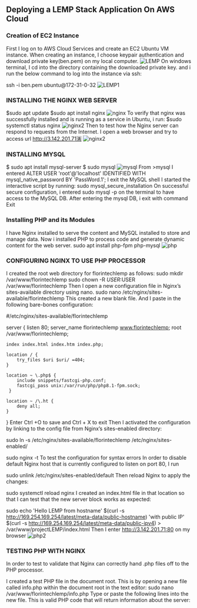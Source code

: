 ## Deploying a LEMP Stack Application On AWS Cloud
### Creation of EC2 Instance
First I log on to AWS Cloud Services and create an EC2 Ubuntu VM instance. When creating an instance, I choose keypair authentication and download private key(ben.pem) on my local computer.
![LEMP](https://github.com/Oolabanji/DevOps_Projects/assets/136812420/78363c41-bb09-4e10-8425-5627ac4e7f36)
On windows terminal, I cd into the directory containing the downloaded private key. and i run the below command to log into the instance via ssh:

ssh -i ben.pem ubuntu@172-31-0-32
![LEMP1](https://github.com/Oolabanji/DevOps_Projects/assets/136812420/a8ba282d-a873-467a-a124-ac4528282013)
### INSTALLING THE NGINX WEB SERVER
$sudo apt update
$sudo apt install nginx
![nginx](https://github.com/Oolabanji/DevOps_Projects/assets/136812420/a95439eb-a56e-4e66-85a8-d0c13f8a045d)
To verify that nginx was successfully installed and is running as a service in Ubuntu, i run:
$sudo systemctl status nginx
![nginx2](https://github.com/Oolabanji/DevOps_Projects/assets/136812420/3d10d3bc-9ab3-4f1c-adbd-37908f82d7e6)
Then  to test how the Nginx server can respond to requests from the Internet. I open a web browser and try to access url http://3.142.201.71🈵
![nginx2](https://github.com/Oolabanji/DevOps_Projects/assets/136812420/b88897c2-8feb-4194-9dee-fc4716635c5b)
###  INSTALLING MYSQL
$ sudo apt install mysql-server
$ sudo mysql
![mysql](https://github.com/Oolabanji/DevOps_Projects/assets/136812420/bc890118-c876-4016-875e-5779e70605f4)
From >mysql
I entered ALTER USER 'root'@'localhost' IDENTIFIED WITH mysql_native_password BY 'PassWord.1';
I exit the MySQL shell
I started the interactive script by running: sudo mysql_secure_installation
On successful secure configuration, i entered sudo mysql -p on the terminal to have access to the MySQL DB.
After entering the mysql DB, i exit with command Exit
### Installing PHP and its Modules
I have Nginx installed to serve the content and MySQL installed to store and manage data. Now i installed PHP to process code and generate dynamic content for the web server.
sudo apt install php-fpm php-mysql
![php](https://github.com/Oolabanji/DevOps_Projects/assets/136812420/4d3f706d-0551-47b4-8120-2e4177b9ce64)
### CONFIGURING NGINX TO USE PHP PROCESSOR
I created the root web directory for florintechlemp as follows:
sudo mkdir /var/www/florintechlemp
sudo chown -R $USER:$USER /var/www/florintechlemp
Then I open a new configuration file in Nginx’s sites-available directory using nano.
sudo nano /etc/nginx/sites-available/florintechlemp
This created a new blank file. And I paste in the following bare-bones configuration:

#/etc/nginx/sites-available/florintechlemp

server {
    listen 80;
    server_name florintechlemp www.florintechlemp;
    root /var/www/florintechlemp;

    index index.html index.htm index.php;

    location / {
        try_files $uri $uri/ =404;
    }

    location ~ \.php$ {
        include snippets/fastcgi-php.conf;
        fastcgi_pass unix:/var/run/php/php8.1-fpm.sock;
     }

    location ~ /\.ht {
        deny all;
    }

}
Enter Ctrl +O to save and Ctrl + X to exit
Then I activated the configuration by linking to the config file from Nginx’s sites-enabled directory:

sudo ln -s /etc/nginx/sites-available/florintechlemp /etc/nginx/sites-enabled/

sudo nginx -t
To test the configuration for syntax errors
In order to disable default Nginx host that is currently configured to listen on port 80, I run

sudo unlink /etc/nginx/sites-enabled/default
Then reload Nginx to apply the changes:

sudo systemctl reload nginx
I created an index.html file in that location so that I can test that the new server block works as expected:

sudo echo 'Hello LEMP from hostname' $(curl -s http://169.254.169.254/latest/meta-data/public-hostname) 'with public IP' $(curl -s http://169.254.169.254/latest/meta-data/public-ipv4) > /var/www/projectLEMP/index.html
Then I enter http://3.142.201.71:80 on my browser
![php2](https://github.com/Oolabanji/DevOps_Projects/assets/136812420/d84d5574-0e76-4190-b7a1-8f8b9307a7e8)
### TESTING PHP WITH NGINX
In order to test to validate that Nginx can correctly hand .php files off to the PHP processor.

I created a test PHP file in the document root. This is by opening a new file called info.php within the document root in the text editor:
sudo nano /var/www/florintechlemp/info.php
Type or paste the following lines into the new file. This is valid PHP code that will return information about the server:
<?php
phpinfo();

Then I access the page in my web browser by visiting public IP address i have set up in the Nginx configuration file, followed by /info.php:
http://3.142.201.71/info.php



### RETRIEVING DATA FROM MYSQL DATABASE WITH PHP

![phpve](https://github.com/Oolabanji/DevOps_Projects/assets/136812420/0c39abe8-87a1-4fee-aab6-d22db04708d0)




